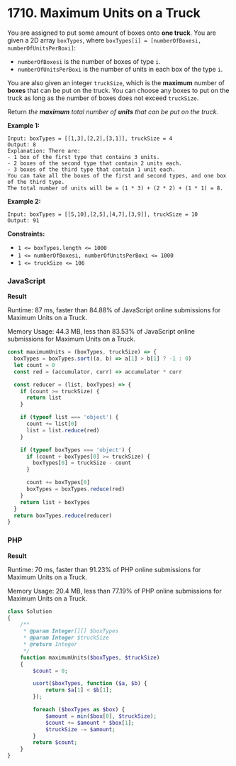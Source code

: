 # 1710. Maximum Units on a Truck

You are assigned to put some amount of boxes onto **one truck**. You are given a 2D array `boxTypes`, where `boxTypes[i] = [numberOfBoxesi, numberOfUnitsPerBoxi]`:

* `numberOfBoxesi` is the number of boxes of type `i`.
* `numberOfUnitsPerBoxi` is the number of units in each box of the type `i`.

You are also given an integer `truckSize`, which is the **maximum** number of **boxes** that can be put on the truck. You can choose any boxes to put on the truck as long as the number of boxes does not exceed `truckSize`.

Return _the **maximum** total number of **units** that can be put on the truck._

**Example 1:**

```
Input: boxTypes = [[1,3],[2,2],[3,1]], truckSize = 4
Output: 8
Explanation: There are:
- 1 box of the first type that contains 3 units.
- 2 boxes of the second type that contain 2 units each.
- 3 boxes of the third type that contain 1 unit each.
You can take all the boxes of the first and second types, and one box of the third type.
The total number of units will be = (1 * 3) + (2 * 2) + (1 * 1) = 8.
```

**Example 2:**

```
Input: boxTypes = [[5,10],[2,5],[4,7],[3,9]], truckSize = 10
Output: 91
```

**Constraints:**

* `1 <= boxTypes.length <= 1000`
* `1 <= numberOfBoxesi, numberOfUnitsPerBoxi <= 1000`
* `1 <= truckSize <= 106`

### JavaScript

**Result**

Runtime: 87 ms, faster than 84.88% of JavaScript online submissions for Maximum Units on a Truck.

Memory Usage: 44.3 MB, less than 83.53% of JavaScript online submissions for Maximum Units on a Truck.

```javascript
const maximumUnits = (boxTypes, truckSize) => {
  boxTypes = boxTypes.sort((a, b) => a[1] > b[1] ? -1 : 0)
  let count = 0
  const red = (accumulator, curr) => accumulator * curr

  const reducer = (list, boxTypes) => {
    if (count >= truckSize) {
      return list
    }

    if (typeof list === 'object') {
      count += list[0]
      list = list.reduce(red)
    }

    if (typeof boxTypes === 'object') {
      if (count + boxTypes[0] >= truckSize) {
        boxTypes[0] = truckSize - count
      }

      count += boxTypes[0]
      boxTypes = boxTypes.reduce(red)
    }
    return list + boxTypes
  }
  return boxTypes.reduce(reducer)
}
```

### PHP

**Result**

Runtime: 70 ms, faster than 91.23% of PHP online submissions for Maximum Units on a Truck.

Memory Usage: 20.4 MB, less than 77.19% of PHP online submissions for Maximum Units on a Truck.

```php
class Solution
{
    /**
     * @param Integer[][] $boxTypes
     * @param Integer $truckSize
     * @return Integer
     */
    function maximumUnits($boxTypes, $truckSize)
    {
        $count = 0;

        usort($boxTypes, function ($a, $b) {
            return $a[1] < $b[1];
        });

        foreach ($boxTypes as $box) {
            $amount = min($box[0], $truckSize);
            $count += $amount * $box[1];
            $truckSize -= $amount;
        }
        return $count;
    }
}
```
